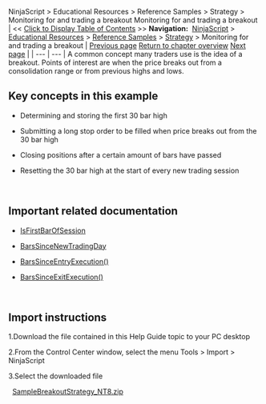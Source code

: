 ﻿
NinjaScript > Educational Resources > Reference Samples > Strategy > Monitoring for and trading a breakout
Monitoring for and trading a breakout
| << [Click to Display Table of Contents](monitoring_for_and_trading_a_b.md) >> **Navigation:**     [NinjaScript](ninjascript.md) > [Educational Resources](educational_resources.md) > [Reference Samples](reference_samples.md) > [Strategy](strategy2.md) > Monitoring for and trading a breakout | [Previous page](modifying_the_price_of_stop_lo.md) [Return to chapter overview](strategy2.md) [Next page](monitoring_stop-loss_and_profi.md) |
| --- | --- |
A common concept many traders use is the idea of a breakout. Points of interest are when the price breaks out from a consolidation range or from previous highs and lows.
 
## Key concepts in this example
- Determining and storing the first 30 bar high

- Submitting a long stop order to be filled when price breaks out from the 30 bar high

- Closing positions after a certain amount of bars have passed

- Resetting the 30 bar high at the start of every new trading session

 
## Important related documentation
- [IsFirstBarOfSession](isfirstbarofsession.md)

- [BarsSinceNewTradingDay](barssincenewtradingday.md)

- [BarsSinceEntryExecution()](barssinceentryexecution.md)

- [BarsSinceExitExecution()](barssinceexitexecution.md)

 
## Import instructions
1.Download the file contained in this Help Guide topic to your PC desktop

2.From the Control Center window, select the menu Tools > Import > NinjaScript

3.Select the downloaded file

 
[SampleBreakoutStrategy_NT8.zip](https://ninjatrader.com/support/helpGuides/nt8/samples/SampleBreakoutStrategy_NT8.zip)
